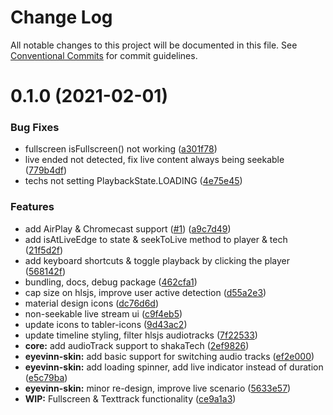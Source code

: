 # Change Log

All notable changes to this project will be documented in this file.
See [Conventional Commits](https://conventionalcommits.org) for commit guidelines.

# 0.1.0 (2021-02-01)


### Bug Fixes

* fullscreen isFullscreen() not working ([a301f78](https://github.com/Eyevinn/web-player/commit/a301f786402637a100b2d6b7a5d2bae27d3e567a))
* live ended not detected, fix live content always being seekable ([779b4df](https://github.com/Eyevinn/web-player/commit/779b4df67d2c4b74d9d7413c4694f2a198c9528f))
* techs not setting PlaybackState.LOADING ([4e75e45](https://github.com/Eyevinn/web-player/commit/4e75e458205ff8a8fad697fd43c1757ffa3ffbb1))


### Features

* add AirPlay & Chromecast support ([#1](https://github.com/Eyevinn/web-player/issues/1)) ([a9c7d49](https://github.com/Eyevinn/web-player/commit/a9c7d49086b55e09af482acdc9695d88b7c2c0e1))
* add isAtLiveEdge to state & seekToLive method to player & tech ([21f5d2f](https://github.com/Eyevinn/web-player/commit/21f5d2f57cc3d379ab7bb4874648c4291eb1fe33))
* add keyboard shortcuts & toggle playback by clicking the player ([568142f](https://github.com/Eyevinn/web-player/commit/568142f38ad5e27b5d1b4bf0ec132de657e2fbac))
* bundling, docs, debug package ([462cfa1](https://github.com/Eyevinn/web-player/commit/462cfa118f776d01ed41e35ad8c4ef87ca252169))
* cap size on hlsjs, improve user active detection ([d55a2e3](https://github.com/Eyevinn/web-player/commit/d55a2e37172ceb9770be5df2d165deaca5a191e1))
* material design icons ([dc76d6d](https://github.com/Eyevinn/web-player/commit/dc76d6d0fe35bdbaff961bfe79388f2dcb6bbf5b))
* non-seekable live stream ui ([c9f4eb5](https://github.com/Eyevinn/web-player/commit/c9f4eb52a592dbf2dd0b25bfd9059be8b04f5cd9))
* update icons to tabler-icons ([9d43ac2](https://github.com/Eyevinn/web-player/commit/9d43ac2063b41266b1c8f2388e93b0fb645c1b08))
* update timeline styling, filter hlsjs audiotracks ([7f22533](https://github.com/Eyevinn/web-player/commit/7f22533b71ef99057ccdec8e27901c4cd5c9b71b))
* **core:** add audioTrack support to shakaTech ([2ef9826](https://github.com/Eyevinn/web-player/commit/2ef9826b38700f01791d1fc3404d1c70667b244a))
* **eyevinn-skin:** add basic support for switching audio tracks ([ef2e000](https://github.com/Eyevinn/web-player/commit/ef2e000e7f7efb40ae0d59c4baf290e4b3649c28))
* **eyevinn-skin:** add loading spinner, add live indicator instead of duration ([e5c79ba](https://github.com/Eyevinn/web-player/commit/e5c79bab4e4e8f55dd95c5ea0f207f721ed1bd7a))
* **eyevinn-skin:** minor re-design, improve live scenario ([5633e57](https://github.com/Eyevinn/web-player/commit/5633e5718b9e2f2200649e1b32f07271933dd6f4))
* **WIP:** Fullscreen & Texttrack functionality ([ce9a1a3](https://github.com/Eyevinn/web-player/commit/ce9a1a388054da51ca792907be4d8fd44be61298))
